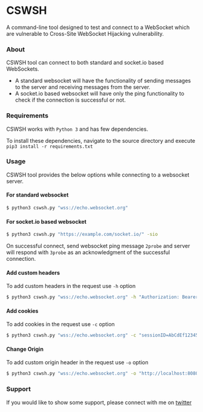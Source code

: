 # CSWSH
A command-line tool designed to test and connect to a WebSocket which are vulnerable to Cross-Site WebSocket Hijacking vulnerability.

### About
CSWSH tool can connect to both standard and socket.io based WebSockets.
 - A standard websocket will have the functionality of sending messages to the server and receiving messages from the server.
 - A socket.io based websocket will have only the ping functionality to check if the connection is successful or not.
 
### Requirements
CSWSH works with `Python 3` and has few dependencies.

To install these dependencies, navigate to the source directory and execute `pip3 install -r requirements.txt`

### Usage
CSWSH tool provides the below options while connecting to a websocket server.

#### For standard websocket
```bash
$ python3 cswsh.py "wss://echo.websocket.org"
``` 

#### For socket.io based websocket
```bash
$ python3 cswsh.py "https://example.com/socket.io/" -sio
```
On successful connect, send websocket ping message `2probe` and server will respond with `3probe` as an acknowledgment of the successful connection.

#### Add custom headers
To add custom headers in the request use `-h` option
```bash
$ python3 cswsh.py "wss://echo.websocket.org" -h "Authorization: Bearer AbCdEf123456"
```

#### Add cookies
To add cookies in the request use `-c` option
```bash
$ python3 cswsh.py "wss://echo.websocket.org" -c "sessionID=AbCdEf123456"
```

#### Change Origin 
To add custom origin header in the request use `-o` option
```bash
$ python3 cswsh.py "wss://echo.websocket.org" -o "http://localhost:8080"
```


### Support
If you would like to show some support, please connect with me on [twitter](https://twitter.com/Deepak95Pawar)
